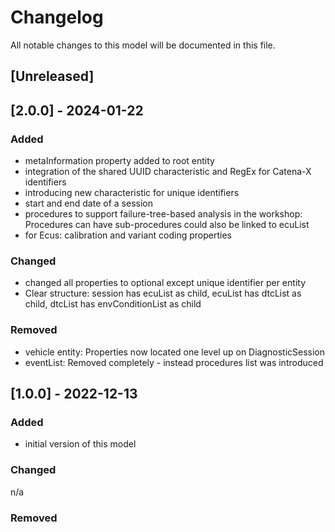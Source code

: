 # Changelog
All notable changes to this model will be documented in this file.

## [Unreleased]

## [2.0.0] - 2024-01-22
### Added
- metaInformation property added to root entity
- integration of the shared UUID characteristic and RegEx for Catena-X identifiers
- introducing new characteristic for unique identifiers
- start and end date of a session
- procedures to support failure-tree-based analysis in the workshop: Procedures can have sub-procedures could also be linked to ecuList
- for Ecus: calibration and variant coding properties

### Changed
- changed all properties to optional except unique identifier per entity
- Clear structure: session has ecuList as child, ecuList has dtcList as child, dtcList has envConditionList as child

### Removed
- vehicle entity: Properties now located one level up on DiagnosticSession
- eventList: Removed completely - instead procedures list was introduced

## [1.0.0] - 2022-12-13
### Added
- initial version of this model

### Changed
n/a

### Removed

